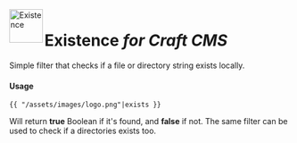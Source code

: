 <img src="http://i.imgur.com/jKCOPgd.png" alt="Existence" align="left" height="60" />

# Existence *for Craft CMS*

Simple filter that checks if a file or directory string exists locally.

#### Usage
```
{{ "/assets/images/logo.png"|exists }}
```

Will return **true** Boolean if it's found, and **false** if not. The same filter can be used to check if a directories exists too.

